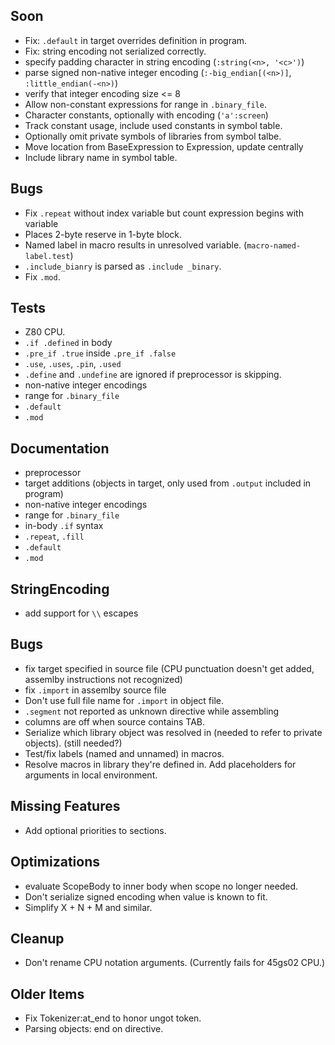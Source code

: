 ## Soon

- Fix: `.default` in target overrides definition in program.
- Fix: string encoding not serialized correctly.
- specify padding character in string encoding (`:string(<n>, '<c>')`)
- parse signed non-native integer encoding (`:-big_endian[(<n>)]`, `:little_endian(-<n>)`)
- verify that integer encoding size <= 8
- Allow non-constant expressions for range in `.binary_file`.
- Character constants, optionally with encoding (`'a':screen`)
- Track constant usage, include used constants in symbol table.
- Optionally omit private symbols of libraries from symbol talbe. 
- Move location from BaseExpression to Expression, update centrally
- Include library name in symbol table.

## Bugs

- Fix `.repeat` without index variable but count expression begins with variable 
- Places 2-byte reserve in 1-byte block.
- Named label in macro results in unresolved variable. (`macro-named-label.test`)
- `.include_bianry` is parsed as `.include _binary`.
- Fix `.mod`.

## Tests

- Z80 CPU.
- `.if .defined` in body
- `.pre_if .true` inside `.pre_if .false` 
- `.use`, `.uses`, `.pin`, `.used`
- `.define` and `.undefine` are ignored if preprocessor is skipping.
- non-native integer encodings
- range for `.binary_file`
- `.default`
- `.mod`

## Documentation

- preprocessor
- target additions (objects in target, only used from `.output` included in program)
- non-native integer encodings
- range for `.binary_file`
- in-body `.if` syntax
- `.repeat`, `.fill`
- `.default`
- `.mod`

## StringEncoding

- add support for `\\` escapes


## Bugs

- fix target specified in source file (CPU punctuation doesn't get added, assemlby instructions not recognized)
- fix `.import` in assemlby source file
- Don't use full file name for `.import` in object file. 
- `.segment` not reported as unknown directive while assembling
- columns are off when source contains TAB.
- Serialize which library object was resolved in (needed to refer to private objects). (still needed?)
- Test/fix labels (named and unnamed) in macros.
- Resolve macros in library they're defined in. Add placeholders for arguments in local environment.


## Missing Features

- Add optional priorities to sections.


## Optimizations

- evaluate ScopeBody to inner body when scope no longer needed.
- Don't serialize signed encoding when value is known to fit.
- Simplify X + N + M and similar.


## Cleanup

- Don't rename CPU notation arguments. (Currently fails for 45gs02 CPU.)


## Older Items

- Fix Tokenizer:at_end to honor ungot token.
- Parsing objects: end on directive.

